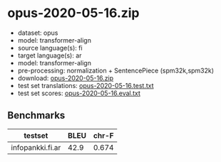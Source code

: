 # opus-2020-05-16.zip

* dataset: opus
* model: transformer-align
* source language(s): fi
* target language(s): ar
* model: transformer-align
* pre-processing: normalization + SentencePiece (spm32k,spm32k)
* download: [opus-2020-05-16.zip](https://object.pouta.csc.fi/OPUS-MT-models/fi-ar/opus-2020-05-16.zip)
* test set translations: [opus-2020-05-16.test.txt](https://object.pouta.csc.fi/OPUS-MT-models/fi-ar/opus-2020-05-16.test.txt)
* test set scores: [opus-2020-05-16.eval.txt](https://object.pouta.csc.fi/OPUS-MT-models/fi-ar/opus-2020-05-16.eval.txt)

## Benchmarks

| testset               | BLEU  | chr-F |
|-----------------------|-------|-------|
| infopankki.fi.ar 	| 42.9 	| 0.674 |

